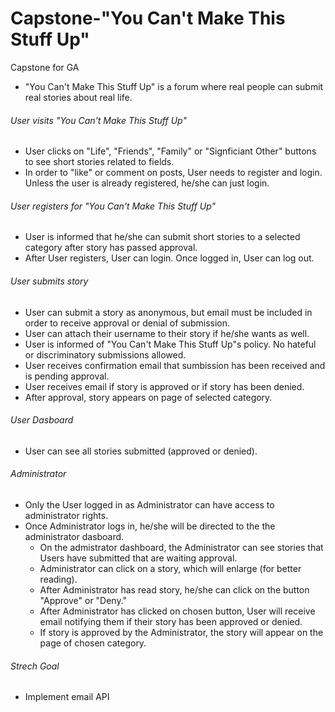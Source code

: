 # Capstone-"You Can't Make This Stuff Up"
Capstone for GA 
- "You Can't Make This Stuff Up" is a forum where real people can submit real stories about real life. 

###### User visits "You Can't Make This Stuff Up"
- User clicks on "Life", "Friends", "Family" or "Signficiant Other" buttons to see short stories related to fields.
- In order to "like" or comment on posts, User needs to register and login. Unless the user is already registered, he/she can just      login.  

###### User registers for "You Can't Make This Stuff Up"
- User is informed that he/she can submit short stories to a selected category after story has passed approval. 
- After User registers, User can login. Once logged in, User can log out. 

###### User submits story 
- User can submit a story as anonymous, but email must be included in order to receive approval or denial of submission. 
- User can attach their username to their story if he/she wants as well. 
- User is informed of "You Can't Make This Stuff Up"s policy. No hateful or discriminatory submissions allowed. 
- User receives confirmation email that sumbission has been received and is pending approval. 
- User receives email if story is approved or if story has been denied.
- After approval, story appears on page of selected category. 

###### User Dasboard 
- User can see all stories submitted (approved or denied). 

###### Administrator 
- Only the User logged in as Administrator can have access to administrator rights. 
- Once Administrator logs in, he/she will be directed to the the administrator dasboard. 
  - On the admistrator dashboard, the Administrator can see stories that Users have submitted that are waiting approval. 
  - Administrator can click on a story, which will enlarge (for better reading). 
  - After Administrator has read story, he/she can click on the button "Approve" or "Deny." 
  - After Administrator has clicked on chosen button, User will receive email notifying them if their story has been approved or denied. 
  - If story is approved by the Administrator, the story will appear on the page of chosen category. 
 

###### Strech Goal 
- Implement email API 




